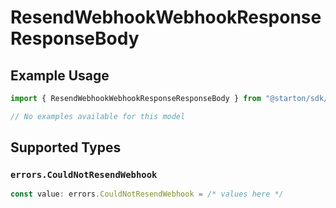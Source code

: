 # ResendWebhookWebhookResponseResponseBody

## Example Usage

```typescript
import { ResendWebhookWebhookResponseResponseBody } from "@starton/sdk/sdk/models/errors";

// No examples available for this model
```

## Supported Types

### `errors.CouldNotResendWebhook`

```typescript
const value: errors.CouldNotResendWebhook = /* values here */
```

